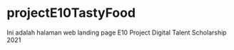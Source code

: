 # projectE10TastyFood
Ini adalah halaman web landing page E10 Project Digital Talent Scholarship 2021
